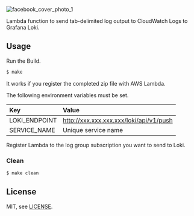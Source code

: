 ![facebook_cover_photo_1](https://user-images.githubusercontent.com/16132069/73810242-3479c800-4819-11ea-87f4-0f0747a9cc05.png)

Lambda function to send tab-delimited log output to CloudWatch Logs to Grafana Loki.

## Usage

Run the Build.

```bash
$ make
```

It works if you register the completed zip file with AWS Lambda.


The following environment variables must be set.

| Key           | Value                                    |
| :---          | :---                                     |
| LOKI_ENDPOINT | http://xxx.xxx.xxx.xxx/loki/api/v1/push |
| SERVICE_NAME  | Unique service name                      |

Register Lambda to the log group subscription you want to send to Loki.

### Clean

```bash
$ make clean
```

## License
MIT, see [LICENSE](LICENSE).
